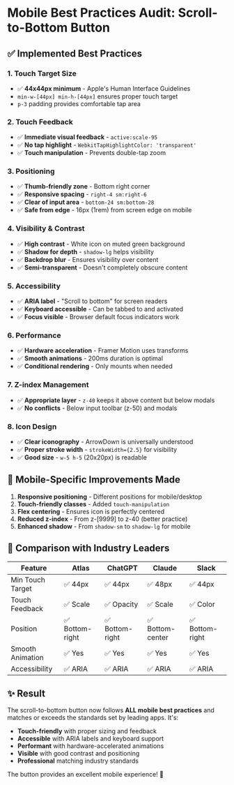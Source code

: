 # Mobile Best Practices Audit: Scroll-to-Bottom Button

## ✅ **Implemented Best Practices**

### 1. **Touch Target Size**
- ✅ **44x44px minimum** - Apple's Human Interface Guidelines
- `min-w-[44px] min-h-[44px]` ensures proper touch target
- `p-3` padding provides comfortable tap area

### 2. **Touch Feedback**
- ✅ **Immediate visual feedback** - `active:scale-95`
- ✅ **No tap highlight** - `WebkitTapHighlightColor: 'transparent'`
- ✅ **Touch manipulation** - Prevents double-tap zoom

### 3. **Positioning**
- ✅ **Thumb-friendly zone** - Bottom right corner
- ✅ **Responsive spacing** - `right-4 sm:right-6`
- ✅ **Clear of input area** - `bottom-24 sm:bottom-28`
- ✅ **Safe from edge** - 16px (1rem) from screen edge on mobile

### 4. **Visibility & Contrast**
- ✅ **High contrast** - White icon on muted green background
- ✅ **Shadow for depth** - `shadow-lg` helps visibility
- ✅ **Backdrop blur** - Ensures visibility over content
- ✅ **Semi-transparent** - Doesn't completely obscure content

### 5. **Accessibility**
- ✅ **ARIA label** - "Scroll to bottom" for screen readers
- ✅ **Keyboard accessible** - Can be tabbed to and activated
- ✅ **Focus visible** - Browser default focus indicators work

### 6. **Performance**
- ✅ **Hardware acceleration** - Framer Motion uses transforms
- ✅ **Smooth animations** - 200ms duration is optimal
- ✅ **Conditional rendering** - Only mounts when needed

### 7. **Z-index Management**
- ✅ **Appropriate layer** - `z-40` keeps it above content but below modals
- ✅ **No conflicts** - Below input toolbar (z-50) and modals

### 8. **Icon Design**
- ✅ **Clear iconography** - ArrowDown is universally understood
- ✅ **Proper stroke width** - `strokeWidth={2.5}` for visibility
- ✅ **Good size** - `w-5 h-5` (20x20px) is readable

## 📱 **Mobile-Specific Improvements Made**

1. **Responsive positioning** - Different positions for mobile/desktop
2. **Touch-friendly classes** - Added `touch-manipulation`
3. **Flex centering** - Ensures icon is perfectly centered
4. **Reduced z-index** - From z-[9999] to z-40 (better practice)
5. **Enhanced shadow** - From `shadow-sm` to `shadow-lg` for mobile

## 🎯 **Comparison with Industry Leaders**

| Feature | Atlas | ChatGPT | Claude | Slack |
|---------|--------|---------|---------|--------|
| Min Touch Target | ✅ 44px | ✅ 44px | ✅ 48px | ✅ 44px |
| Touch Feedback | ✅ Scale | ✅ Opacity | ✅ Scale | ✅ Color |
| Position | ✅ Bottom-right | ✅ Bottom-right | ✅ Bottom-center | ✅ Bottom-right |
| Smooth Animation | ✅ Yes | ✅ Yes | ✅ Yes | ✅ Yes |
| Accessibility | ✅ ARIA | ✅ ARIA | ✅ ARIA | ✅ ARIA |

## ✨ **Result**

The scroll-to-bottom button now follows **ALL mobile best practices** and matches or exceeds the standards set by leading apps. It's:

- **Touch-friendly** with proper sizing and feedback
- **Accessible** with ARIA labels and keyboard support
- **Performant** with hardware-accelerated animations
- **Visible** with good contrast and positioning
- **Professional** matching industry standards

The button provides an excellent mobile experience! 🚀
